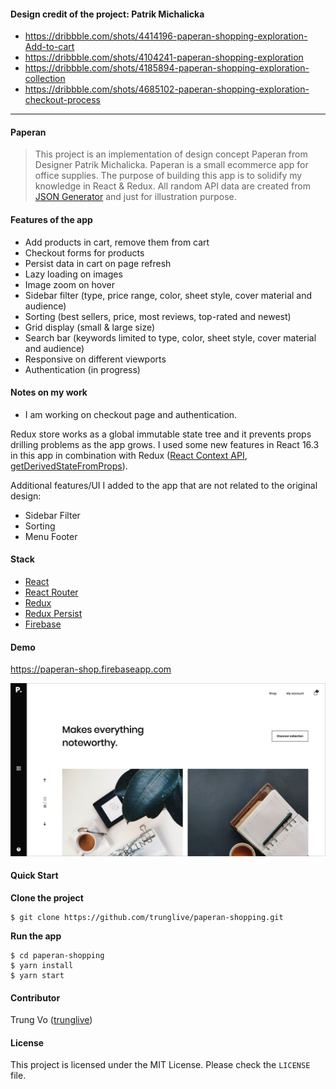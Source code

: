#### Design credit of the project: Patrik Michalicka

* https://dribbble.com/shots/4414196-paperan-shopping-exploration-Add-to-cart
* https://dribbble.com/shots/4104241-paperan-shopping-exploration
* https://dribbble.com/shots/4185894-paperan-shopping-exploration-collection
* https://dribbble.com/shots/4685102-paperan-shopping-exploration-checkout-process
---

#### Paperan

> This project is an implementation of design concept Paperan from Designer Patrik Michalicka. Paperan is a small ecommerce app for office supplies. The purpose of building this app is to solidify my knowledge in React & Redux. All random API data are created from [JSON Generator](https://next.json-generator.com/) and just for illustration purpose.

#### Features of the app

* Add products in cart, remove them from cart
* Checkout forms for products
* Persist data in cart on page refresh
* Lazy loading on images
* Image zoom on hover
* Sidebar filter (type, price range, color, sheet style, cover material and audience)
* Sorting (best sellers, price, most reviews, top-rated and newest)
* Grid display (small & large size)
* Search bar (keywords limited to type, color, sheet style, cover material and audience)
* Responsive on different viewports
* Authentication (in progress)

#### Notes on my work

* I am working on checkout page and authentication.

Redux store works as a global immutable state tree and it prevents props drilling problems as the app grows. I used some new features in React 16.3 in this app in combination with Redux ([React Context API](https://reactjs.org/docs/context.html), [getDerivedStateFromProps](https://reactjs.org/docs/react-component.html#static-getderivedstatefromprops)).

Additional features/UI I added to the app that are not related to the original design:

* Sidebar Filter
* Sorting
* Menu Footer

#### Stack

* [React](https://github.com/facebook/react)
* [React Router](https://github.com/ReactTraining/react-router)
* [Redux](https://github.com/reactjs/redux)
* [Redux Persist](https://github.com/rt2zz/redux-persist)
* [Firebase](https://firebase.google.com/)

#### Demo

https://paperan-shop.firebaseapp.com

![paperan-shop](paperan-demo.png)

#### Quick Start

**Clone the project**

```shell
$ git clone https://github.com/trunglive/paperan-shopping.git
```

**Run the app**

```shell
$ cd paperan-shopping
$ yarn install
$ yarn start
```

#### Contributor

Trung Vo ([trunglive](https://github.com/trunglive))

#### License

This project is licensed under the MIT License. Please check the `LICENSE` file.
